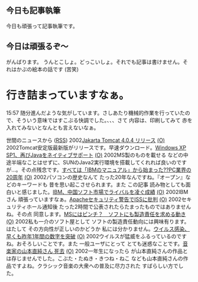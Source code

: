 ## 今日も記事執筆

今日も頑張って記事執筆です。






## 今日は頑張るぞ～


がんばります。
うんとこしょ。どっこいしょ。それでも記事は書けません。それはかぶの絵本の話です
(苦笑)
# 行き詰まっていますなぁ。

15:57 随分進んだような気がしています。さしあたり機械的作業を行っていたので、そういう意味ではすこぶる快調でした。、、、さて
内容は、印刷してみて 赤を入れてみないとなんとも言えないなぁ。



世間のニュースから ([RSS](ig020619-news.xml)) 2002[Jakarta Tomcat 4.0.4 リリース](http://jakarta.apache.org/tomcat/) [(O)](http://jakarta.apache.org/tomcat/) 2002Tomcat安定版最新版がリリースです。早速ダウンロード。[Windows XP SP1、再びJavaをネイティブサポート](http://www.zdnet.co.jp/news/0206/19/nebt_05.html) [(O)](http://www.zdnet.co.jp/news/0206/19/nebt_05.html) 2002MS製のものを載せる などの中途半端なことはせずに、SUNのJava2実行環境を搭載してくれれば良いのですが…。その点残念です。[すべては「IBMのマニュアル」から始まった??PC業界の20周年](http://www.zdnet.co.jp/news/0108/10/e_ibmpc.html) [(O)](http://www.zdnet.co.jp/news/0108/10/e_ibmpc.html) 2002パソコンの歴史なんて たった20年なんですね。『オープン』などのキーワードも 昔を思い起こさせられます。また この記事 読み物としても面白いと感じました。[IBM、中国ソフト市場でライバルを凌ぐ成績](http://www.zdnet.co.jp/news/0206/19/nebt_12.html) [(O)](http://www.zdnet.co.jp/news/0206/19/nebt_12.html) 2002IBMさん 頑張っていますなぁ。[Apacheセキュリティ警告でISSに批判](http://www.zdnet.co.jp/news/0206/19/nebt_09.html) [(O)](http://www.zdnet.co.jp/news/0206/19/nebt_09.html) 2002セキュリティホール通知後 たった2時間で公表されたらたまったものではありませんね。その点 同意します。[MSにはピンチ？　ソフトにも製造責任を求める動き](http://www.zdnet.co.jp/news/0206/19/xert_sue.html) [(O)](http://www.zdnet.co.jp/news/0206/19/xert_sue.html) 2002私も一介のソフト屋として ソフトの製造責任動向には興味有ります。はたして その方向性が正しいのかどうか 私には分かりません。[ウイルス感染、早くも昨年1年間の数字を突破](http://www.zdnet.co.jp/news/0206/19/nebt_08.html) [(O)](http://www.zdnet.co.jp/news/0206/19/nebt_08.html) 2002ウイルスが猛威をふるっているのですね。おそろしいことです。また 一般ユーザにとって とても迷惑なことです。[音楽家の山本直純さん 死去](http://www.nhk.or.jp/news/2002/06/19/grri84000000cyoj.html) [(O)](http://www.nhk.or.jp/news/2002/06/19/grri84000000cyoj.html) 2002一年生になったら が山本直純さんの作品とは存じませんでした。こぶた・たぬき・きつね・ねこ なども山本直純さんの作品ですよね。クラシック音楽の大衆への普及に尽力された すばらしい方でした。
